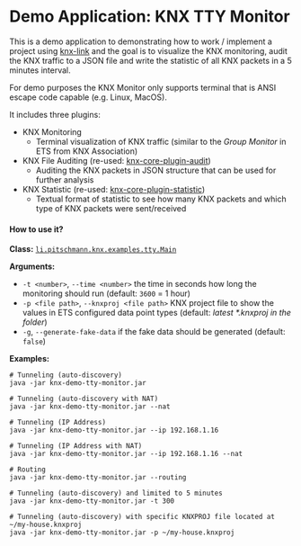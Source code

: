 # Demo Application: KNX TTY Monitor

This is a demo application to demonstrating how to work / implement a project
using [knx-link](/knx-link) and the goal is to visualize the KNX monitoring, 
audit the KNX traffic to a JSON file and write the statistic of all KNX packets 
in a 5 minutes interval.

For demo purposes the KNX Monitor only supports terminal that is ANSI escape code
capable (e.g. Linux, MacOS).

It includes three plugins:
* KNX Monitoring
  * Terminal visualization of KNX traffic (similar to the _Group Monitor_ in ETS from KNX Association)
* KNX File Auditing (re-used: [knx-core-plugin-audit](/knx-link/tree/master/knx-core-plugins/audit))
  * Auditing the KNX packets in JSON structure that can be used for further analysis 
* KNX Statistic (re-used: [knx-core-plugin-statistic](/knx-link/tree/master/knx-core-plugins/statistic))
  * Textual format of statistic to see how many KNX packets and which type of KNX packets were sent/received 

#### How to use it?

**Class:** [`li.pitschmann.knx.examples.tty.Main`](/knx-demo-tty-monitor/src/main/java/li/pitschmann/knx/examples/tty/Main.java)

**Arguments:**
* `-t <number>`, `--time <number>` the time in seconds how long the monitoring should run (default: `3600` = 1 hour)
* `-p <file path>`, `--knxproj <file path>` KNX project file to show the values in ETS configured data point types (default: _latest *.knxproj in the folder_)
* `-g`, `--generate-fake-data` if the fake data should be generated (default: `false`)

**Examples:**
```shell script
# Tunneling (auto-discovery)
java -jar knx-demo-tty-monitor.jar

# Tunneling (auto-discovery with NAT)
java -jar knx-demo-tty-monitor.jar --nat

# Tunneling (IP Address)
java -jar knx-demo-tty-monitor.jar --ip 192.168.1.16

# Tunneling (IP Address with NAT)
java -jar knx-demo-tty-monitor.jar --ip 192.168.1.16 --nat

# Routing
java -jar knx-demo-tty-monitor.jar --routing

# Tunneling (auto-discovery) and limited to 5 minutes
java -jar knx-demo-tty-monitor.jar -t 300

# Tunneling (auto-discovery) with specific KNXPROJ file located at ~/my-house.knxproj
java -jar knx-demo-tty-monitor.jar -p ~/my-house.knxproj
```
